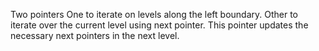 Two pointers
One to iterate on levels along the left boundary.
Other to iterate over the current level using next pointer. This pointer updates the necessary next pointers in the next level.